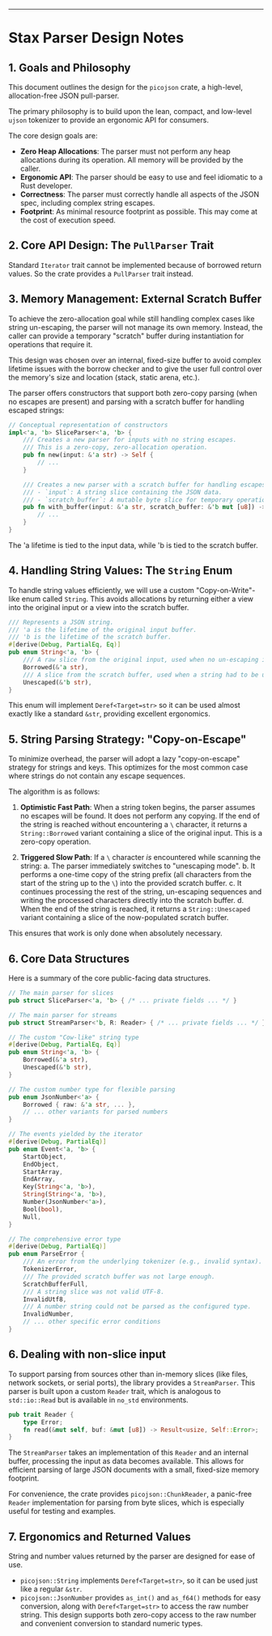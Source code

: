 
---

# Stax Parser Design Notes

## 1. Goals and Philosophy

This document outlines the design for the `picojson` crate, a high-level, allocation-free JSON pull-parser.

The primary philosophy is to build upon the lean, compact, and low-level `ujson` tokenizer to provide an ergonomic API for consumers.

The core design goals are:
- **Zero Heap Allocations**: The parser must not perform any heap allocations during its operation. All memory will be provided by the caller.
- **Ergonomic API**: The parser should be easy to use and feel idiomatic to a Rust developer.
- **Correctness**: The parser must correctly handle all aspects of the JSON spec, including complex string escapes.
- **Footprint**: As minimal resource footprint as possible. This may come at the cost of execution speed.

## 2. Core API Design: The `PullParser` Trait

Standard `Iterator` trait cannot be implemented because of borrowed return values. So the crate provides a `PullParser` trait instead.

## 3. Memory Management: External Scratch Buffer

To achieve the zero-allocation goal while still handling complex cases like string un-escaping, the parser will not manage its own memory. Instead, the caller can provide a temporary "scratch" buffer during instantiation for operations that require it.

This design was chosen over an internal, fixed-size buffer to avoid complex lifetime issues with the borrow checker and to give the user full control over the memory's size and location (stack, static arena, etc.).

The parser offers constructors that support both zero-copy parsing (when no escapes are present) and parsing with a scratch buffer for handling escaped strings:

```rust
// Conceptual representation of constructors
impl<'a, 'b> SliceParser<'a, 'b> {
    /// Creates a new parser for inputs with no string escapes.
    /// This is a zero-copy, zero-allocation operation.
    pub fn new(input: &'a str) -> Self {
        // ...
    }

    /// Creates a new parser with a scratch buffer for handling escapes.
    /// - `input`: A string slice containing the JSON data.
    /// - `scratch_buffer`: A mutable byte slice for temporary operations.
    pub fn with_buffer(input: &'a str, scratch_buffer: &'b mut [u8]) -> Self {
        // ...
    }
}
```

The 'a lifetime is tied to the input data, while 'b is tied to the scratch buffer.

## 4. Handling String Values: The `String` Enum

To handle string values efficiently, we will use a custom "Copy-on-Write"-like enum called `String`. This avoids allocations by returning either a view into the original input or a view into the scratch buffer.

```rust
/// Represents a JSON string.
/// 'a is the lifetime of the original input buffer.
/// 'b is the lifetime of the scratch buffer.
#[derive(Debug, PartialEq, Eq)]
pub enum String<'a, 'b> {
    /// A raw slice from the original input, used when no un-escaping is needed.
    Borrowed(&'a str),
    /// A slice from the scratch buffer, used when a string had to be un-escaped.
    Unescaped(&'b str),
}
```

This enum will implement `Deref<Target=str>` so it can be used almost exactly like a standard `&str`, providing excellent ergonomics.

## 5. String Parsing Strategy: "Copy-on-Escape"

To minimize overhead, the parser will adopt a lazy "copy-on-escape" strategy for strings and keys. This optimizes for the most common case where strings do not contain any escape sequences.

The algorithm is as follows:

1.  **Optimistic Fast Path**: When a string token begins, the parser assumes no escapes will be found. It does not perform any copying. If the end of the string is reached without encountering a `\` character, it returns a `String::Borrowed` variant containing a slice of the original input. This is a zero-copy operation.

2.  **Triggered Slow Path**: If a `\` character *is* encountered while scanning the string:
    a. The parser immediately switches to "unescaping mode".
    b. It performs a one-time copy of the string prefix (all characters from the start of the string up to the `\`) into the provided scratch buffer.
    c. It continues processing the rest of the string, un-escaping sequences and writing the processed characters directly into the scratch buffer.
    d. When the end of the string is reached, it returns a `String::Unescaped` variant containing a slice of the now-populated scratch buffer.

This ensures that work is only done when absolutely necessary.

## 6. Core Data Structures

Here is a summary of the core public-facing data structures.

```rust
// The main parser for slices
pub struct SliceParser<'a, 'b> { /* ... private fields ... */ }

// The main parser for streams
pub struct StreamParser<'b, R: Reader> { /* ... private fields ... */ }

// The custom "Cow-like" string type
#[derive(Debug, PartialEq, Eq)]
pub enum String<'a, 'b> {
    Borrowed(&'a str),
    Unescaped(&'b str),
}

// The custom number type for flexible parsing
pub enum JsonNumber<'a> {
    Borrowed { raw: &'a str, ... },
    // ... other variants for parsed numbers
}

// The events yielded by the iterator
#[derive(Debug, PartialEq)]
pub enum Event<'a, 'b> {
    StartObject,
    EndObject,
    StartArray,
    EndArray,
    Key(String<'a, 'b>),
    String(String<'a, 'b>),
    Number(JsonNumber<'a>),
    Bool(bool),
    Null,
}

// The comprehensive error type
#[derive(Debug, PartialEq)]
pub enum ParseError {
    /// An error from the underlying tokenizer (e.g., invalid syntax).
    TokenizerError,
    /// The provided scratch buffer was not large enough.
    ScratchBufferFull,
    /// A string slice was not valid UTF-8.
    InvalidUtf8,
    /// A number string could not be parsed as the configured type.
    InvalidNumber,
    // ... other specific error conditions
}
```

## 6. Dealing with non-slice input

To support parsing from sources other than in-memory slices (like files, network sockets, or serial ports), the library provides a `StreamParser`. This parser is built upon a custom `Reader` trait, which is analogous to `std::io::Read` but is available in `no_std` environments.

```rust
pub trait Reader {
    type Error;
    fn read(&mut self, buf: &mut [u8]) -> Result<usize, Self::Error>;
}
```

The `StreamParser` takes an implementation of this `Reader` and an internal buffer, processing the input as data becomes available. This allows for efficient parsing of large JSON documents with a small, fixed-size memory footprint.

For convenience, the crate provides `picojson::ChunkReader`, a panic-free `Reader` implementation for parsing from byte slices, which is especially useful for testing and examples.

## 7. Ergonomics and Returned Values

String and number values returned by the parser are designed for ease of use.

-   `picojson::String` implements `Deref<Target=str>`, so it can be used just like a regular `&str`.
-   `picojson::JsonNumber` provides `as_int()` and `as_f64()` methods for easy conversion, along with `Deref<Target=str>` to access the raw number string. This design supports both zero-copy access to the raw number and convenient conversion to standard numeric types.


```
